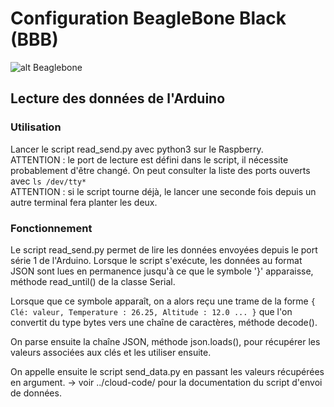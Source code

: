 # Configuration BeagleBone Black (BBB)

![alt Beaglebone](../images/bbb.jpg)

## 

## Lecture des données de l'Arduino

### Utilisation

Lancer le script read_send.py avec python3 sur le Raspberry. <br/>
ATTENTION : le port de lecture 
est défini dans le script, il nécessite probablement d'être changé. On peut consulter la liste 
des ports ouverts avec ```ls /dev/tty*``` <br/>
ATTENTION : si le script tourne déjà, le lancer une 
seconde fois depuis un autre terminal fera planter les deux.

### Fonctionnement

Le script read_send.py permet de lire les données envoyées depuis le port série 1 de 
l'Arduino. Lorsque le script s'exécute, les données au format JSON sont lues en permanence 
jusqu'à ce que le symbole '}' apparaisse, méthode read_until() de la classe Serial. <br/>

Lorsque que ce symbole apparaît, on a alors reçu une trame de la forme
``` { Clé: valeur, Temperature : 26.25, Altitude : 12.0 ... } ```
que l'on convertit du type bytes vers une chaîne de caractères, méthode decode(). <br/>

On parse ensuite la chaîne JSON, méthode json.loads(), pour récupérer les valeurs associées 
aux clés et les utiliser ensuite. <br/>

On appelle ensuite le script send_data.py en passant les valeurs récupérées en argument.
 -> voir ../cloud-code/ pour la documentation du script d'envoi de données. <br/>
